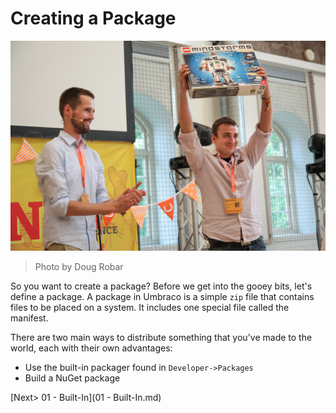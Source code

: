 # Creating a Package

![7406997008_836c445ff9_o.jpg](assets/7406997008_836c445ff9_o.jpg)
>Photo by Doug Robar

So you want to create a package? Before we get into the gooey bits, let's define a package.  A package in Umbraco is a simple `zip` file that contains files to be placed on a system. It includes one special file called the manifest.

There are two main ways to distribute something that you've made to the world, each with their own advantages:

* Use the built-in packager found in `Developer->Packages`
* Build a NuGet package

[Next> 01 - Built-In](01 - Built-In.md)